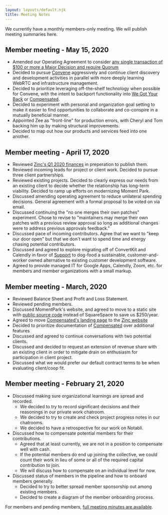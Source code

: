 ```yaml
---
layout: layouts/default.njk
title: Meeting Notes
---
```

We currently have a monthly members-only meeting. We will publish meeting summaries here.

## Member meeting - May 15, 2020

* Amended our Operating Agreement to consider [any single transaction of $100 or more a Major Decision and require Quorum](/operating-agreement/#d-9-b-major-decisions)
* Decided to pursue [Convene](/convene) aggressively and continue client discovery and development activities in parallel with more deeply learning WebRTC and infrastructure management.
* Decided to prioritize leveraging off-the-shelf technology when possible for Convene, with the intent to backport functionality into [We Got Your Back](https://www.wegotyourback.today/) or [Compensated](/compensated).
* Decided to experiment with personal and organization goal setting to make it easier to find opportunities to collaborate and co-conspire in a mutually beneficial manner.
* Appointed Zee as "front-line" for production errors, with Cheryl and Tom backing him up by making structural improvements.
* Decided to map out how our products and services feed into one another.

## Member meeting - April 17, 2020

*   Reviewed [Zinc's Q1 2020 finances](/financial-overview/#2020-q1) in preperation to publish them.
*   Reviewed incoming leads for project or client work. Decided to pursue three client partnerships.
*   Reviewed existing projects. Decided to clearly express our needs from an existing client to decide whether the relationship has long-term viability. Decided to ramp up efforts on modernizing Moment Park.
*   Discussed amending operating agreement to reduce unilateral spending decisions. General agreement with a formal proposal to be voted on via email.
*   Discussed continuing the "no one merges their own patches" experiment. Chose to revise to "maintainers may merge their own patches with a previous review approval so long as additional changes were to address previous approvals feedback."
*   Discussed pace of incoming contributors. Agree that we want to "keep our door open" but that we don't want to spend time and energy chasing potential contributors.
*   Discussed and agreed to explore migrating off of ConvertKit and Calendly in favor of [Support](https://github.com/zinc-collective/support) to dog-food a sustainable, customer-and-worker owned alternative to existing customer development software.
*   Agreed to provide managed IT for Google Apps, Calendly, Zoom, etc. for members and member organizations with a small markup.

## Member meeting - March, 2020

*   Reviewed Balance Sheet and Profit and Loss Statement.
*   Reviewed pending members.
*   Discussed MomentPark's website, and agreed to move to a static site with [public source code](https://github.com/zinc-collective/www.momentpark.com/) instead of SquareSpace to save us $250/year.
*   Agreed to move [Compensated's landing page](https://www.zinc.coop/compensated/) to the [Zinc website](https://github.com/zinc-collective/www.zinc.coop/)
*   Decided to prioritize documentation of [Compensated](https://github.com/zinc-collective/compensated/) over additional features
*   Discussed and agreed to continue conversations with two potential clients.
*   Discussed and decided to request an extension of revenue share with an existing client in order to mitigate drain on enthusiasm for participation in client project.
*   Discussed what we would prefer our default contract terms to be when evaluating client/coop fit.

## Member meeting - February 21, 2020

*   Discussed making sure organizational learnings are spread and recorded.
    *   We decided to try to record significant decisions and their reasonings in our private work chatroom.
    *   We decided to try to create and check project progress notes in our chatrooms.
    *   We decided to have a retrospective for our work on Notabli.
*   Discussed how to compensate potential members for their contributions.
    *   Agreed that at least currently, we are not in a position to compensate well with cash.
    *   If the potential members do end up joining the collective, we could count their work in lieu of some or all of the required capital contribution to join.
    *   We will discuss how to compensate on an individual level for now.
*   Discussed status of members in the pipeline and how to onboard members generally.
    *   Decided to try to better spread member sponsorship out among existing members.
    *   Decided to create a diagram of the member onboarding process.

For members and pending members, [full meeting minutes are available](https://docs.google.com/document/d/1xEWfbQrJC-1gEQSM4_ATcK2JYn5HgNWPvaW7GArLyrQ/edit?folder=1inkhC_apSgg5Scdp_7i8lgtesFnTQ2ek#bookmark=id.ukxbkn7eu9rt).
